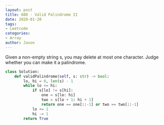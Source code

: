 ```yaml
---
layout: post
title: 680 - Valid Palindrome II
date: 2020-01-20
tags:
- Leetcode
categories:
- Array
author: Jason
---
```

Given a non-empty string s, you may delete at most one character. Judge whether you can make it a palindrome.

```python
class Solution:
    def validPalindrome(self, s: str) -> bool:
        lo, hi = 0, len(s) - 1
        while lo <= hi:
            if s[lo] != s[hi]:
                one = s[lo: hi]
                two = s[lo + 1: hi + 1]
                return one == one[::-1] or two == two[::-1]
            lo += 1
            hi -= 1
        return True
```
